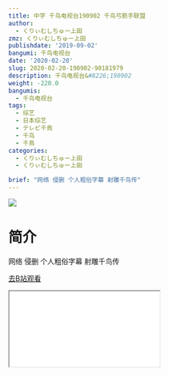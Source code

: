 ```yaml
---
title: 中字 千鸟电视台190902 千鸟弓箭手联盟
author:
  - くりぃむしちゅー上田
zmz: くりぃむしちゅー上田
publishdate: '2019-09-02'
bangumi: 千鸟电视台
date: '2020-02-20'
slug: 2020-02-20-190902-90181979
description: 千鸟电视台&#8226;190902
weight: -220.0
bangumis:
  - 千鸟电视台
tags:
  - 综艺
  - 日本综艺
  - テレビ千鳥
  - 千鸟
  - 千鳥
categories:
  - くりぃむしちゅー上田
  - くりぃむしちゅー上田

brief: "网络 侵删 个人粗俗字幕 射雕千鸟传"
---
```

![](https://raw.githubusercontent.com/tcgriffith/owaraisite/master/static/tmpimg/4993f979a62cb146cdc4752794c6e702d67a9d2d.jpg.480.jpg)
# 简介  
网络
侵删 个人粗俗字幕
射雕千鸟传  

[去B站观看](https://www.bilibili.com/video/av90181979/)
<div class ="resp-container"><iframe class="testiframe" src="//player.bilibili.com/player.html?aid=90181979"", scrolling="no", allowfullscreen="true" > </iframe></div> 
